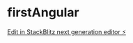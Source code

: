 # firstAngular

[Edit in StackBlitz next generation editor ⚡️](https://stackblitz.com/~/github.com/Rohitlama1299/firstAngular)